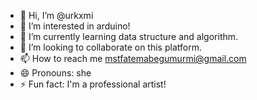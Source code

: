 - 👋 Hi, I’m @urkxmi
- 👀 I’m interested in arduino!
- 🌱 I’m currently learning data structure and algorithm.
- 💞️ I’m looking to collaborate on this platform.
- 📫 How to reach me mstfatemabegumurmi@gmail.com
- 😄 Pronouns: she
- ⚡ Fun fact: I'm a professional artist!

<!---
urkxmi/urkxmi is a ✨ special ✨ repository because its `README.md` (this file) appears on your GitHub profile.
You can click the Preview link to take a look at your changes.
--->

